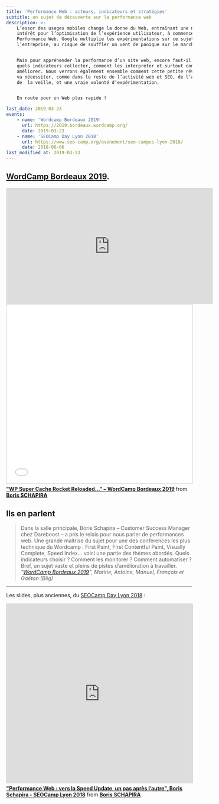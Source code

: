 ```yaml
---
title: 'Performance Web : acteurs, indicateurs et stratégies'
subtitle: un sujet de découverte sur la performance web
description: >-
    L’essor des usages mobiles change la donne du Web, entraînant une nouvel
    intérêt pour l’optimisation de l’expérience utilisateur, à commencer par la
    Performance Web. Google multiplie les expérimentations sur ce sujet-clé pour
    l’entreprise, au risque de souffler un vent de panique sur le marché.


    Mais pour appréhender la performance d’un site web, encore faut-il savoir
    quels indicateurs collecter, comment les interpréter et surtout comment les
    améliorer. Nous verrons également ensemble comment cette petite révolution
    va nécessiter, comme dans le reste de l’activité web et SEO, de l’agilité,
    de  la veille, et une vraie volonté d’expérimentation.


    En route pour un Web plus rapide !

last_date: 2019-03-23
events:
    - name: 'Wordcamp Bordeaux 2019'
      url: https://2019.bordeaux.wordcamp.org/
      date: 2019-03-23
    - name: 'SEOCamp Day Lyon 2018'
      url: https://www.seo-camp.org/evenement/seo-campus-lyon-2018/
      date: 2018-06-06
last_modified_at: 2019-03-23
---
```


## [WordCamp Bordeaux 2019](https://2019.bordeaux.wordcamp.org/session/wp-super-cache-rocket-reloaded-ou-comment-suivre-et-ameliorer-la-performance-web-de-son-site-wordpress-sans-sarracher-les-cheveux/).

<div class="videoWrapper">
  <iframe width="560" height="315" src="https://videopress.com/embed/a82odk3e" frameborder="0" allowfullscreen></iframe>
  <script src="https://videopress.com/videopress-iframe.js"></script>
</div>

<div class="videoWrapper">
  <iframe loading="lazy" src="//www.slideshare.net/slideshow/embed_code/key/dU3lAFAz34HFaI" width="595" height="485" frameborder="0" marginwidth="0" marginheight="0" scrolling="no" style="border:1px solid #CCC; border-width:1px; margin-bottom:5px; max-width: 100%;" allowfullscreen></iframe><div style="margin-bottom:5px"> <strong> <a href="//www.slideshare.net/bschapira/wp-super-cache-rocket-reloaded-wordcamp-bordeaux-2019-137821377" title="&quot;WP Super Cache Rocket Reloaded…&quot; – WordCamp Bordeaux 2019" target="_blank">&quot;WP Super Cache Rocket Reloaded…&quot; – WordCamp Bordeaux 2019</a> </strong> from <strong><a href="https://www.slideshare.net/bschapira" target="_blank">Boris SCHAPIRA</a></strong></div>
</div>

## Ils en parlent

> Dans la salle principale, Boris Schapira – Customer Success Manager chez
> Dareboost – a pris le relais pour nous parler de performances web. Une grande
> maîtrise du sujet pour une des conférences les plus technique du Wordcamp :
> First Paint, First Contentful Paint, Visually Complete, Speed Index… voici une
> partie des thèmes abordés. Quels indicateurs choisir ? Comment les monitorer ?
> Comment automatiser ? Bref, un sujet vaste et pleins de pistes d’amélioration
> à travailler.
> <cite>"[WordCamp Bordeaux 2019](https://www.biig.fr/nous-sommes-inventifs/biigbox/wordcamp-bordeaux-2019)",
> Marine, Antoine, Manuel, François et Gaëtan (Biig)</cite>

---

Les slides, plus anciennes, du
[SEOCamp Day Lyon 2018](https://www.seo-camp.org/evenement/seo-campus-lyon-2018/)
:

<div class="videoWrapper">
  <iframe loading="lazy" src="https://www.slideshare.net/slideshow/embed_code/key/uDzgZ1BUv9htEh" width="595" height="485" frameborder="0" marginwidth="0" marginheight="0" scrolling="no" style="border:1px solid #CCC; border-width:1px; margin-bottom:5px; max-width: 100%;" allowfullscreen> </iframe> <div style="margin-bottom:5px"> <strong> <a href="//www.slideshare.net/bschapira/performance-web-vers-la-speed-update-un-pas-aprs-lautre-boris-schapira-seocamp-lyon-2018" title="&quot;Performance Web : vers la Speed Update, un pas après l’autre&quot;, Boris Schapira - SEOCamp Lyon 2018" target="_blank">&quot;Performance Web : vers la Speed Update, un pas après l’autre&quot;, Boris Schapira - SEOCamp Lyon 2018</a> </strong> from <strong><a href="https://www.slideshare.net/bschapira" target="_blank">Boris SCHAPIRA</a></strong> </div>
</div>
